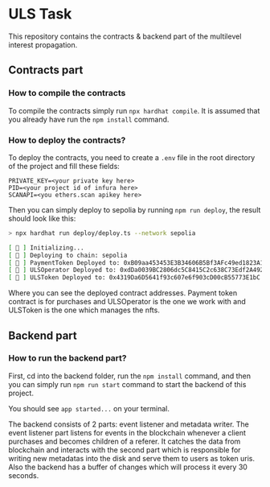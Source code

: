 # ULS Task

This repository contains the contracts & backend part of the multilevel interest propagation.

## Contracts part

### How to compile the contracts

To compile the contracts simply run `npx hardhat compile`. It is assumed that you already have run the `npm install` command.

### How to deploy the contracts?

To deploy the contracts, you need to create a `.env` file in the root directory of the project and fill these fields:

```
PRIVATE_KEY=<your private key here>
PID=<your project id of infura here>
SCANAPI=<you ethers.scan apikey here>
```

Then you can simply deploy to sepolia by running `npm run deploy`, the result should look like this:

```bash
> npx hardhat run deploy/deploy.ts --network sepolia

[ 👾 ] Initializing...
[ 👾 ] Deploying to chain: sepolia
[ 👾 ] PaymentToken Deployed to: 0xB09aa453453E3B34606B5Bf3AFc49ed1823A13d6
[ 👾 ] ULSOperator Deployed to: 0xdDa0039BC2806dc5C8415C2c638C73Edf2A492aa
[ 👾 ] ULSToken Deployed to: 0x4319Da6D5641f93c607e6f903cD00cB55773E1bC

```

Where you can see the deployed contract addresses. Payment token contract is for purchases and ULSOperator is the one we work with and ULSToken is the one which manages the nfts.

## Backend part

### How to run the backend part?

First, cd into the backend folder, run the `npm install` command, and then you can simply run `npm run start` command to start the backend of this project.

You should see `app started...` on your terminal.

The backend consists of 2 parts: event listener and metadata writer. The event listener part listens for events in the blockchain whenever a client purchases and becomes children of a referer. It catches the data from blockchain and interacts with the second part which is responsible for writing new metadatas into the disk and serve them to users as token uris. Also the backend has a buffer of changes which will process it every 30 seconds.
